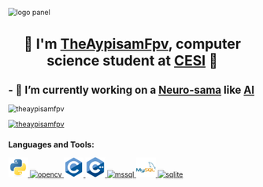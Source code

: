 
![logo panel](https://github.com/TheAypisamFpv/TheAypisamFpv/assets/110575860/2b41734e-5566-4b8d-9c01-5be3fb15488c)

<h1 align="center">🚀 I'm <a href="https://linktr.ee/the_aypisam_fpv" target="_blank">TheAypisamFpv</a>, computer science student at <a href="https://www.cesi.fr/" target="_blank">CESI</a> 🚀</h1>

<h2 align="left">- 🔭 I’m currently working on a <a href="https://en.wikipedia.org/wiki/Neuro-sama" target="_blank">Neuro-sama</a> like <a href="https://github.com/TheAypisamFpv/AI" target="_blank">AI</a></h2>



<p align="left"> <img src="https://komarev.com/ghpvc/?username=theaypisamfpv&label=Profile%20views&color=0e75b6&style=flat" alt="theaypisamfpv" /> </p>

<p align="left"> <a href="https://github.com/ryo-ma/github-profile-trophy"><img src="https://github-profile-trophy.vercel.app/?username=theaypisamfpv" alt="theaypisamfpv" /></a> </p>



<h3 align="left">Languages and Tools:</h3>
<p align="left"> 
  
  <a href="https://www.python.org" target="_blank" rel="noreferrer"> 
    <img src="https://raw.githubusercontent.com/devicons/devicon/master/icons/python/python-original.svg" alt="python" width="40" height="40"/> 
  </a> 

  <a href="https://opencv.org/" target="_blank" rel="noreferrer"> 
    <img src="https://www.vectorlogo.zone/logos/opencv/opencv-icon.svg" alt="opencv" width="40" height="40"/> 
  </a> 
  
  <a href="https://www.cprogramming.com/" target="_blank" rel="noreferrer"> 
    <img src="https://raw.githubusercontent.com/devicons/devicon/master/icons/c/c-original.svg" alt="c" width="40" height="40"/> 
  </a> 
  
  <a href="https://www.w3schools.com/cpp/" target="_blank" rel="noreferrer"> 
    <img src="https://raw.githubusercontent.com/devicons/devicon/master/icons/cplusplus/cplusplus-original.svg" alt="cplusplus" width="40" height="40"/> 
  </a> 
  
  <a href="https://www.microsoft.com/en-us/sql-server" target="_blank" rel="noreferrer"> 
    <img src="https://www.svgrepo.com/show/303229/microsoft-sql-server-logo.svg" alt="mssql" width="40" height="40"/> 
  </a> 
  
  <a href="https://www.mysql.com/" target="_blank" rel="noreferrer"> 
    <img src="https://raw.githubusercontent.com/devicons/devicon/master/icons/mysql/mysql-original-wordmark.svg" alt="mysql" width="40" height="40"/> 
  </a> 
  
  <a href="https://www.sqlite.org/" target="_blank" rel="noreferrer"> 
    <img src="https://www.vectorlogo.zone/logos/sqlite/sqlite-icon.svg" alt="sqlite" width="40" height="40"/> 
  </a> 
  
</p>
